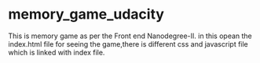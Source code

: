 # memory_game_udacity
This is memory game as per the Front end Nanodegree-II.
in this opean the index.html file for seeing the game,there is different css and javascript file which is linked with index file.

